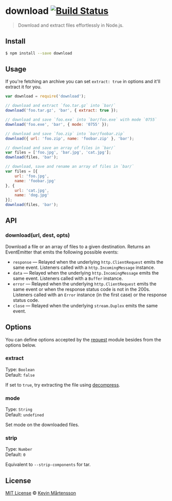 # download [![Build Status](https://secure.travis-ci.org/kevva/download.png?branch=master)](http://travis-ci.org/kevva/download)

> Download and extract files effortlessly in Node.js.

## Install

```bash
$ npm install --save download
```

## Usage

If you're fetching an archive you can set `extract: true` in options and
it'll extract it for you.

```js
var download = require('download');

// download and extract `foo.tar.gz` into `bar/`
download('foo.tar.gz', 'bar', { extract: true });

// download and save `foo.exe` into `bar/foo.exe` with mode `0755`
download('foo.exe', 'bar', { mode: '0755' });

// download and save `foo.zip` into `bar/foobar.zip`
download({ url: 'foo.zip', name: 'foobar.zip' }, 'bar');

// download and save an array of files in `bar/`
var files = ['foo.jpg', 'bar.jpg', 'cat.jpg'];
download(files, 'bar');

// download, save and rename an array of files in `bar/`
var files = [{
    url: 'foo.jpg',
    name: 'foobar.jpg'
}, {
    url: 'cat.jpg',
    name: 'dog.jpg'
}];
download(files, 'bar');
```

## API

### download(url, dest, opts)

Download a file or an array of files to a given destination. Returns an EventEmitter
that emits the following possible events:

* `response` — Relayed when the underlying `http.ClientRequest` emits the same
event. Listeners called with a `http.IncomingMessage` instance.
* `data` — Relayed when the underlying `http.IncomingMessage` emits the same
event. Listeners called with a `Buffer` instance.
* `error` — Relayed when the underlying `http.ClientRequest` emits the same event
or when the response status code is not in the 200s. Listeners called with an
`Error` instance (in the first case) or the response status code.
* `close` — Relayed when the underlying `stream.Duplex` emits the same event.

## Options

You can define options accepted by the [request](https://github.com/mikeal/request/) module besides from the options below.

### extract

Type: `Boolean`  
Default: `false`

If set to `true`, try extracting the file using [decompress](https://github.com/kevva/decompress/).

### mode

Type: `String`  
Default: `undefined`

Set mode on the downloaded files.

### strip

Type: `Number`  
Default: `0`

Equivalent to `--strip-components` for tar.

## License

[MIT License](http://en.wikipedia.org/wiki/MIT_License) © [Kevin Mårtensson](http://kevinmartensson.com)
